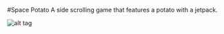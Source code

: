 #Space Potato
A side scrolling game that features a potato with a jetpack.

![alt tag](https://raw.github.com/eyzhou123/SpacePotato/space_potato_preview.png)

